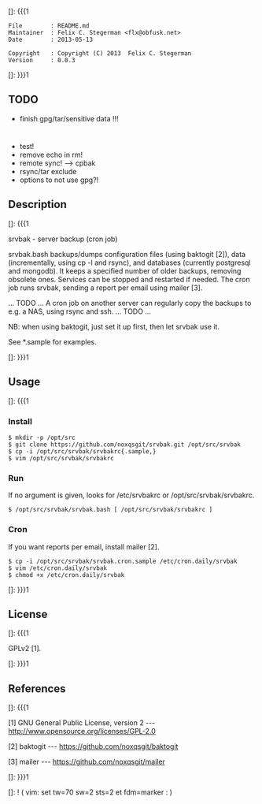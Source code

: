 []: {{{1

    File        : README.md
    Maintainer  : Felix C. Stegerman <flx@obfusk.net>
    Date        : 2013-05-13

    Copyright   : Copyright (C) 2013  Felix C. Stegerman
    Version     : 0.0.3

[]: }}}1

## TODO

  * finish gpg/tar/sensitive data !!!

#

  * test!
  * remove echo in rm!
  * remote sync! --> cpbak
  * rsync/tar exclude
  * options to not use gpg?!

## Description
[]: {{{1

  srvbak - server backup (cron job)

  srvbak.bash backups/dumps configuration files (using baktogit [2]),
  data (incrementally, using cp -l and rsync), and databases
  (currently postgresql and mongodb).  It keeps a specified number of
  older backups, removing obsolete ones.  Services can be stopped and
  restarted if needed.  The cron job runs srvbak, sending a report per
  email using mailer [3].

  ... TODO ...
  A cron job on another server can regularly copy the backups to e.g.
  a NAS, using rsync and ssh.
  ... TODO ...

  NB: when using baktogit, just set it up first, then let srvbak use
  it.

  See \*.sample for examples.

[]: }}}1

## Usage
[]: {{{1

### Install

    $ mkdir -p /opt/src
    $ git clone https://github.com/noxqsgit/srvbak.git /opt/src/srvbak
    $ cp -i /opt/src/srvbak/srvbakrc{.sample,}
    $ vim /opt/src/srvbak/srvbakrc

### Run

  If no argument is given, looks for /etc/srvbakrc or
  /opt/src/srvbak/srvbakrc.

    $ /opt/src/srvbak/srvbak.bash [ /opt/src/srvbak/srvbakrc ]

### Cron

  If you want reports per email, install mailer [2].

    $ cp -i /opt/src/srvbak/srvbak.cron.sample /etc/cron.daily/srvbak
    $ vim /etc/cron.daily/srvbak
    $ chmod +x /etc/cron.daily/srvbak

[]: }}}1

## License
[]: {{{1

  GPLv2 [1].

[]: }}}1

## References
[]: {{{1

  [1] GNU General Public License, version 2
  --- http://www.opensource.org/licenses/GPL-2.0

  [2] baktogit
  --- https://github.com/noxqsgit/baktogit

  [3] mailer
  --- https://github.com/noxqsgit/mailer

[]: }}}1

[]: ! ( vim: set tw=70 sw=2 sts=2 et fdm=marker : )
